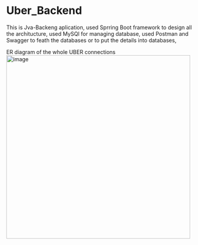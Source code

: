 # Uber_Backend
This is Jva-Backeng aplication,
used Sprring Boot framework to design all the architucture,
used MySQl for managing database,
used Postman and Swagger to feath the databases or to put the details into databases,

ER diagram of the whole UBER connections
<img width="484" alt="image" src="https://user-images.githubusercontent.com/101044019/214530629-654d8184-657a-4f40-914c-32b9dc6ff507.png">
